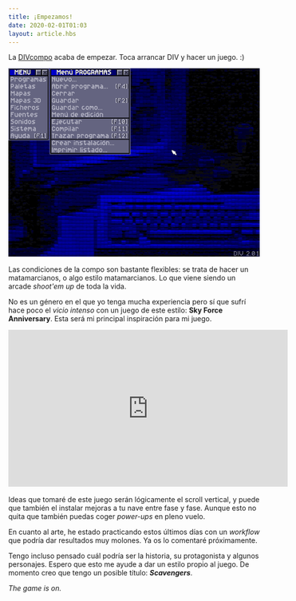 ```yaml
---
title: ¡Empezamos!
date: 2020-02-01T01:03
layout: article.hbs
---
```


La [DIVcompo](https://divcompo.now.sh) acaba de empezar. Toca arrancar DIV y hacer un juego. :)

![DIV Games Studio](/static/images/div.png)

Las condiciones de la compo son bastante flexibles: se trata de hacer un matamarcianos, o algo estilo matamarcianos. Lo que viene siendo un arcade _shoot'em up_ de toda la vida.

No es un género en el que yo tenga mucha experiencia pero sí que sufrí hace poco el _vicio intenso_ con un juego de este estilo: **Sky Force Anniversary**. Esta será mi principal inspiración para mi juego.

<iframe width="560" height="315" src="https://www.youtube.com/embed/JjePo7tEqMU" frameborder="0" allow="accelerometer; autoplay; encrypted-media; gyroscope; picture-in-picture" allowfullscreen></iframe>

Ideas que tomaré de este juego serán lógicamente el scroll vertical, y puede que también el instalar mejoras a tu nave entre fase y fase. Aunque esto no quita que también puedas coger _power-ups_ en pleno vuelo.

En cuanto al arte, he estado practicando estos últimos días con un _workflow_ que podría dar resultados muy molones. Ya os lo comentaré próximamente.

Tengo incluso pensado cuál podría ser la historia, su protagonista y algunos personajes. Espero que esto me ayude a dar un estilo propio al juego. De momento creo que tengo un posible título: ***Scavengers***.

_The game is on._